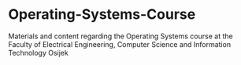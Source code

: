 # Operating-Systems-Course
Materials and content regarding the Operating Systems course at the Faculty of Electrical Engineering, Computer Science and Information Technology Osijek
